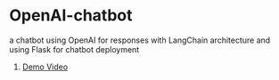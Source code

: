 # OpenAI-chatbot
a chatbot using OpenAI for responses with LangChain architecture and using Flask for chatbot deployment

1. [Demo Video](ChatBotWebsiteDemo.mp4/)

